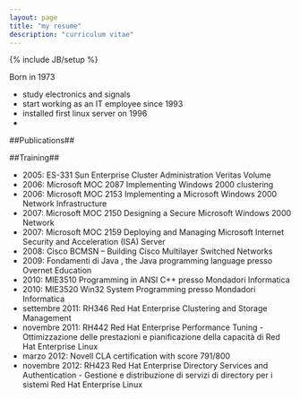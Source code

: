 ```yaml
---
layout: page
title: "my resume"
description: "curriculum vitae"
---
```

{% include JB/setup %}


Born in 1973
- study electronics and signals
- start working as an IT employee since 1993
- installed first linux server on 1996
-

##Publications##



##Training##
- 2005: ES-331 Sun Enterprise Cluster Administration Veritas Volume
- 2006: Microsoft MOC 2087 Implementing Windows 2000 clustering
- 2006: Microsoft MOC 2153 Implementing a Microsoft Windows 2000 Network Infrastructure
- 2007: Microsoft MOC 2150 Designing a Secure Microsoft Windows 2000 Network
- 2007: Microsoft MOC 2159 Deploying and Managing Microsoft Internet Security and Acceleration (ISA) Server
- 2008: Cisco BCMSN – Building Cisco Multilayer Switched Networks
- 2009: Fondamenti di Java , the Java programming language presso Overnet Education
- 2010: MIE3510 Programming in ANSI C++  presso Mondadori Informatica
- 2010: MIE3520 Win32 System Programming presso Mondadori Informatica
- settembre 2011: RH346 Red Hat Enterprise Clustering and Storage Management
- novembre 2011: RH442 Red Hat Enterprise Performance Tuning - Ottimizzazione delle prestazioni e pianificazione della capacità di Red Hat Enterprise Linux
- marzo 2012: Novell CLA certification with score 791/800
- novembre 2012: RH423 Red Hat Enterprise Directory Services and Authentication - Gestione e distribuzione di servizi di directory per i sistemi Red Hat Enterprise Linux

